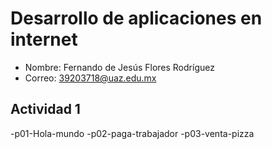 # Desarrollo de aplicaciones en internet
- Nombre: Fernando de Jesús Flores Rodríguez
- Correo: 39203718@uaz.edu.mx

## Actividad 1
  -p01-Hola-mundo
  -p02-paga-trabajador
  -p03-venta-pizza